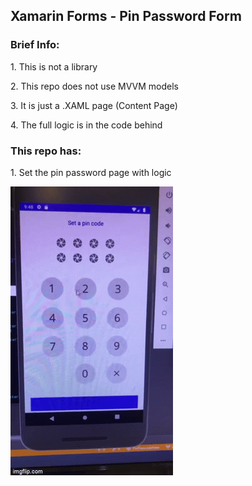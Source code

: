 ## Xamarin Forms - Pin Password Form
### Brief Info:
<p>1. This is not a library </p>   
<p>2. This repo does not use MVVM models </p>
<p>3. It is just a .XAML page (Content Page)</p>
<p>4. The full logic is in the code behind</p>

### This repo has:
<p>1. Set the pin password page with logic </p>
<img src="xamarinPinView.gif" />
